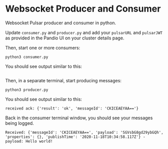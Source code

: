 # Websocket Producer and Consumer

Websocket Pulsar producer and consumer in python.

Update `consumer.py` and `producer.py` and add your `pulsarURL` and `pulsarJWT` as provided in the Pandio UI on your cluster details page.

Then, start one or more consumers:

```
python3 consumer.py
```

You should see output similar to this:
```

```

Then, in a separate terminal, start producing messages:
```
python3 producer.py
```

You should see output similar to this:
```
received ack: {'result': 'ok', 'messageId': 'CKICEAEYAA=='}
```

Back in the consumer terminal window, you should see your messages being logged.
```
Received: {'messageId': 'CKICEAEYAA==', 'payload': 'SGVsbG8gd29ybGQh', 'properties': {}, 'publishTime': '2020-11-18T10:34:58.117Z'} - payload: Hello world!
```